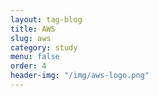 ```yaml
---
layout: tag-blog
title: AWS
slug: aws
category: study
menu: false
order: 4
header-img: "/img/aws-logo.png"
---
```

